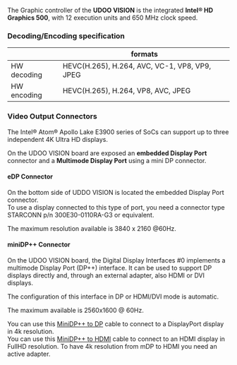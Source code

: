 The Graphic controller of the **UDOO VISION** is the integrated **Intel&reg; HD Graphics 500**, with 12 execution units
and 650 MHz clock speed.


### Decoding/Encoding specification

|             | formats                                       |
|-------------|-----------------------------------------------|
| HW decoding | HEVC(H.265), H.264, AVC, VC-1, VP8, VP9, JPEG |
| HW encoding | HEVC(H.265), H.264, VP8, AVC, JPEG            |


### Video Output Connectors

The Intel&reg; Atom&reg; Apollo Lake E3900 series of SoCs can support up to three independent 4K Ultra HD displays.

On the UDOO VISION board are exposed an **embedded Display Port** connector and a **Multimode Display Port** using a mini DP connector.

#### eDP Connector

On the bottom side of UDDO VISION is located the embedded Display Port connector.  
To use a display connected to this type of port, you need a connector type STARCONN p/n 300E30-0110RA-G3 or equivalent.

The maximum resolution available is 3840 x 2160 @60Hz.

#### miniDP++ Connector

On the UDOO VISION board, the Digital Display Interfaces #0 implements a multimode Display Port (DP++) interface. 
It can be used to support DP displays directly and, through an external adapter, also HDMI or DVI displays.

The configuration of this interface in DP or HDMI/DVI mode is automatic.

The maximum available is 2560x1600 @ 60Hz.

You can use this [MiniDP++ to DP](http://shop.udoo.org/cable-minidp-to-dp.html) cable to connect to a DisplayPort display in 4k resolution.  
You can use this [MiniDP++ to HDMI](http://shop.udoo.org/cable-minidp-to-hdmi.html) cable to connect to an HDMI display in FullHD resolution. To have 4k resolution from mDP to HDMI you need an active adapter.